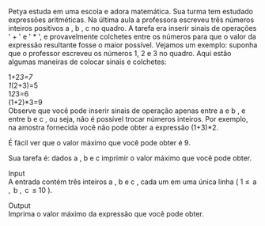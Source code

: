 Petya estuda em uma escola e adora matemática. Sua turma tem estudado expressões aritméticas. Na última aula a professora escreveu três números inteiros positivos a , b , c no quadro. A tarefa era inserir sinais de operações ' + ' e ' * ', e provavelmente colchetes entre os números para que o valor da expressão resultante fosse o maior possível. Vejamos um exemplo: suponha que o professor escreveu os números 1, 2 e 3 no quadro. Aqui estão algumas maneiras de colocar sinais e colchetes:

1+2*3=7  
1*(2+3)=5  
1*2*3=6  
(1+2)*3=9  
Observe que você pode inserir sinais de operação apenas entre a e b , e entre b e c , ou seja, não é possível trocar números inteiros. Por exemplo, na amostra fornecida você não pode obter a expressão (1+3)*2.

É fácil ver que o valor máximo que você pode obter é 9.

Sua tarefa é: dados a , b e c imprimir o valor máximo que você pode obter.

Input  
A entrada contém três inteiros a , b e c , cada um em uma única linha ( 1 ≤  a ,  b ,  c  ≤ 10 ).

Output  
Imprima o valor máximo da expressão que você pode obter.
